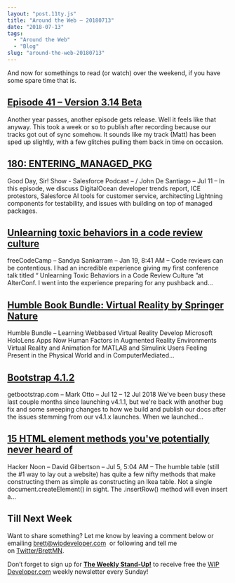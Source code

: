 ```yaml
---
layout: "post.11ty.js"
title: "Around the Web – 20180713"
date: "2018-07-13"
tags: 
  - "Around the Web"
  - "Blog"
slug: "around-the-web-20180713"
---
```


And now for somethings to read (or watch) over the weekend, if you have some spare time that is.

## [Episode 41 – Version 3.14 Beta](https://www.codecoverage.org/episode-41-version-3-14-beta/)

Another year passes, another episode gets release. Well it feels like that anyway. This took a week or so to publish after recording because our tracks got out of sync somehow. It sounds like my track (Matt) has been sped up slightly, with a few glitches pulling them back in time on occasion.

## [180: ENTERING\_MANAGED\_PKG](https://www.gooddaysirpodcast.com/podcast/2018/7/11/180-enteringmanagedpkg)

Good Day, Sir! Show - Salesforce Podcast – / John De Santiago – Jul 11 – In this episode, we discuss DigitalOcean developer trends report, ICE protestors, Salesforce AI tools for customer service, architecting Lightning components for testability, and issues with building on top of managed packages.

## [Unlearning toxic behaviors in a code review culture](https://medium.freecodecamp.org/unlearning-toxic-behaviors-in-a-code-review-culture-b7c295452a3c)

freeCodeCamp – Sandya Sankarram – Jan 19, 8:41 AM – Code reviews can be contentious. I had an incredible experience giving my first conference talk titled “ Unlearning Toxic Behaviors in a Code Review Culture ”at AlterConf. I went into the experience preparing for any pushback and…

## [Humble Book Bundle: Virtual Reality by Springer Nature](https://www.humblebundle.com/books/virtual-reality-books?partner=wipdeveloper)

Humble Bundle – Learning Webbased Virtual Reality Develop Microsoft HoloLens Apps Now Human Factors in Augmented Reality Environments Virtual Reality and Animation for MATLAB and Simulink Users Feeling Present in the Physical World and in ComputerMediated…

## [Bootstrap 4.1.2](http://blog.getbootstrap.com/2018/07/12/bootstrap-4-1-2/)

getbootstrap.com – Mark Otto – Jul 12 – 12 Jul 2018 We've been busy these last couple months since launching v4.1.1, but we're back with another bug fix and some sweeping changes to how we build and publish our docs after the issues stemming from our v4.1.x launches. When we launched…

## [15 HTML element methods you've potentially never heard of](https://hackernoon.com/15-html-element-methods-youve-potentially-never-heard-of-fc6863e41b2a)

Hacker Noon – David Gilbertson – Jul 5, 5:04 AM – The humble table (still the #1 way to lay out a website) has quite a few nifty methods that make constructing them as simple as constructing an Ikea table. Not a single document.createElement() in sight. The .insertRow() method will even insert a…

## Till Next Week

Want to share something? Let me know by leaving a comment below or emailing [brett@wipdeveloper.com](mailto:brett@wipdeveloper.com)  or following and tell me on [Twitter/BrettMN](https://twitter.com/BrettMN).

Don’t forget to sign up for **[The Weekly Stand-Up!](https://wipdeveloper.wpcomstaging.com/newsletter/)** to receive free the [WIP Developer.com](https://wipdeveloper.wpcomstaging.com/) weekly newsletter every Sunday!
